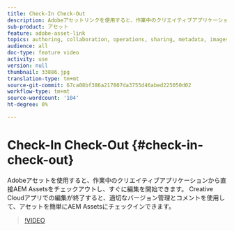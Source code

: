 ```yaml
---
title: Check-In Check-Out
description: Adobeアセットリンクを使用すると、作業中のクリエイティブアプリケーションから直接AEM Assetsをチェックアウトし、すぐに編集を開始できます。 Creative Cloudアプリでの編集が終了すると、適切なバージョン管理とコメントを使用して、アセットを簡単にAEM Assetsにチェックインできます。
sub-product: アセット
feature: adobe-asset-link
topics: authoring, collaboration, operations, sharing, metadata, images, operations
audience: all
doc-type: feature video
activity: use
version: null
thumbnail: 33886.jpg
translation-type: tm+mt
source-git-commit: 67ca08bf386a217807da3755d46abed225050d02
workflow-type: tm+mt
source-wordcount: '104'
ht-degree: 0%

---
```



# Check-In Check-Out {#check-in-check-out}

Adobeアセットを使用すると、作業中のクリエイティブアプリケーションから直接AEM Assetsをチェックアウトし、すぐに編集を開始できます。 Creative Cloudアプリでの編集が終了すると、適切なバージョン管理とコメントを使用して、アセットを簡単にAEM Assetsにチェックインできます。

>[!VIDEO](https://video.tv.adobe.com/v/33886/?quality=12)
